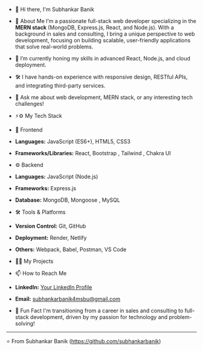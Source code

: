 
- 👋 Hi there, I'm Subhankar Banik

- 🚀 About Me
I’m a passionate full-stack web developer specializing in the **MERN stack** (MongoDB, Express.js, React, and Node.js). With a background in sales and consulting, I bring a unique perspective to web development, focusing on building scalable, user-friendly applications that solve real-world problems.

- 🌱 I’m currently honing my skills in advanced React, Node.js, and cloud deployment.
- 🛠️ I have hands-on experience with responsive design, RESTful APIs, and integrating third-party services.
- 💬 Ask me about web development, MERN stack, or any interesting tech challenges!

- ⚡⚙️ My Tech Stack

- 🎨 Frontend
- **Languages:** JavaScript (ES6+), HTML5, CSS3
- **Frameworks/Libraries:** React, Bootstrap , Tailwind , Chakra UI

- ⚙️ Backend
- **Languages:** JavaScript (Node.js)
- **Frameworks:** Express.js
- **Database:** MongoDB, Mongoose , MySQL

- 🛠️ Tools & Platforms
- **Version Control:** Git, GitHub
- **Deployment:** Render, Netlify
- **Others:** Webpack, Babel, Postman, VS Code

- 👨‍💻 My Projects


- 📫 How to Reach Me
- **LinkedIn:** [Your LinkedIn Profile](https://www.linkedin.com/in/subhankar-banik/)
- **Email:** subhankarbanik4msbu@gmail.com

- 🌟 Fun Fact
I'm transitioning from a career in sales and consulting to full-stack development, driven by my passion for technology and problem-solving!

---

⭐️ From Subhankar Banik (https://github.com/subhankarbanik)
